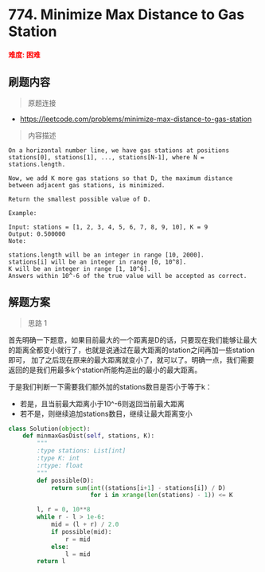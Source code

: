#  774. Minimize Max Distance to Gas Station
**<font color=red>难度: 困难</font>**

## 刷题内容

> 原题连接

* https://leetcode.com/problems/minimize-max-distance-to-gas-station

> 内容描述

```
On a horizontal number line, we have gas stations at positions stations[0], stations[1], ..., stations[N-1], where N = stations.length.

Now, we add K more gas stations so that D, the maximum distance between adjacent gas stations, is minimized.

Return the smallest possible value of D.

Example:

Input: stations = [1, 2, 3, 4, 5, 6, 7, 8, 9, 10], K = 9
Output: 0.500000
Note:

stations.length will be an integer in range [10, 2000].
stations[i] will be an integer in range [0, 10^8].
K will be an integer in range [1, 10^6].
Answers within 10^-6 of the true value will be accepted as correct.
```

## 解题方案

> 思路 1

首先明确一下题意，如果目前最大的一个距离是D的话，只要现在我们能够让最大的距离全都变小就行了，也就是说通过在最大距离的station之间再加一些station即可，
加了之后现在原来的最大距离就变小了，就可以了。明确一点，我们需要返回的是我们用最多k个station所能构造出的最小的最大距离。

于是我们判断一下需要我们额外加的stations数目是否小于等于k：
- 若是，且当前最大距离小于10^-6则返回当前最大距离
- 若不是，则继续追加stations数目，继续让最大距离变小

```python
class Solution(object):
    def minmaxGasDist(self, stations, K):
        """
        :type stations: List[int]
        :type K: int
        :rtype: float
        """
        def possible(D):
            return sum(int((stations[i+1] - stations[i]) / D)
                       for i in xrange(len(stations) - 1)) <= K

        l, r = 0, 10**8
        while r - l > 1e-6:
            mid = (l + r) / 2.0
            if possible(mid):
                r = mid
            else:
                l = mid
        return l
```
